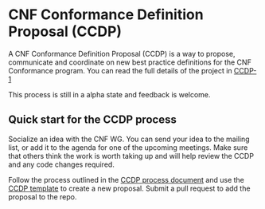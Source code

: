 # CNF Conformance Definition Proposal (CCDP)
A  CNF Conformance Definition Proposal (CCDP) is a way to propose, communicate and coordinate on new best practice definitions for the CNF Conformance program. You can read the full details of the project in [CCDP-1](0001-cnf-conformance-definition-proposal-process.md)

This process is still in a alpha state and feedback is welcome.

## Quick start for the CCDP process

Socialize an idea with the CNF WG. You can send your idea to the mailing list, or add it to the agenda for one of the upcoming meetings. Make sure that others think the work is worth taking up and will help review the CCDP and any code changes required.

Follow the process outlined in the [CCDP process document](0001-cnf-conformance-definition-proposal-process.md) and use the [CCDP template](NNNN-ccdp-template.md) to create a new proposal. Submit a pull request to add the proposal to the repo.
